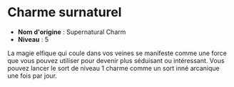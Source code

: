 # Charme surnaturel

 * **Nom d'origine** : Supernatural Charm
 * **Niveau** : 5


<p>La magie elfique qui coule dans vos veines se manifeste comme une force que vous pouvez utiliser pour devenir plus séduisant ou intéressant. Vous pouvez lancer le sort de niveau 1 charme comme un sort inné arcanique une fois par jour.</p>